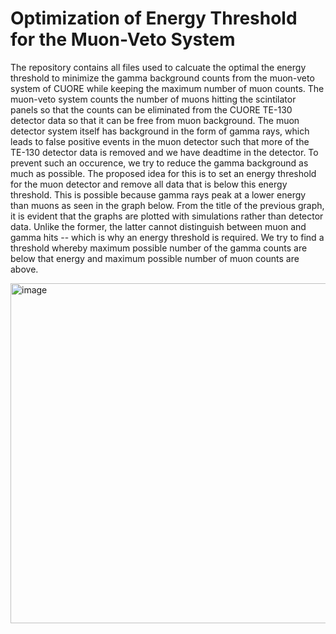 # Optimization of Energy Threshold for the Muon-Veto System
The repository contains all files used to calcuate the optimal the energy threshold to minimize the gamma background counts from the muon-veto system of CUORE while keeping the maximum number of muon counts. The muon-veto system counts the number of muons hitting the scintilator panels so that the counts can be eliminated from the CUORE TE-130 detector data so that it can be free from muon background. The muon detector system itself has background in the form of gamma rays, which leads to false positive events in the muon detector such that more of the TE-130 detector data is removed and we have deadtime in the detector. To prevent such an occurence, we try to reduce the gamma background as much as possible. The proposed idea for this is to set an energy threshold for the muon detector and remove all data that is below this energy threshold. This is possible because gamma rays peak at a lower energy than muons as seen in the graph below. From the title of the previous graph, it is evident that the graphs are plotted with simulations rather than detector data. Unlike the former, the latter cannot distinguish between muon and gamma hits -- which is why an energy threshold is required. We try to find a threshold whereby maximum possible number of the gamma counts are below that energy and maximum possible number of muon counts are above. 

<img width="544" alt="image" src="https://github.com/izsneha2004/GammaBackground_Iffat/assets/125691055/8a222b02-b2ba-4cee-9745-30a6b8c09fc8">



